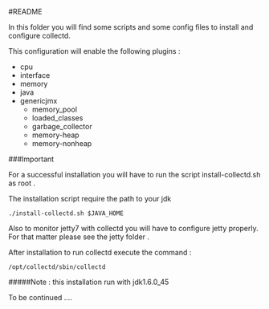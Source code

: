 #README

In this folder you will find some scripts and some config files to install and configure collectd.

This configuration will enable the following plugins :

  * cpu
  * interface
  * memory
  * java
  * genericjmx
    * memory_pool
    * loaded_classes
    * garbage_collector
    * memory-heap
    * memory-nonheap
    
###Important

For a successful installation you will have to run the script install-collectd.sh as root .

The installation script require the path to your jdk 

```
./install-collectd.sh $JAVA_HOME
```

Also to monitor jetty7 with collectd you will have to configure jetty properly. For that matter please see the jetty folder .

After installation to run collectd execute the command :

```
/opt/collectd/sbin/collectd
```

#####Note : this installation run with jdk1.6.0_45


To be continued ....
  

